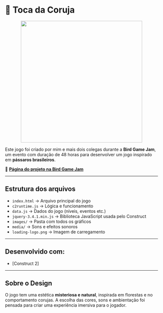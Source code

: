 # 🦉 Toca da Coruja
<p align="center">
  <img src="toca_da_coruja - Trim.gif" width="400">
</p>

Este jogo foi criado por mim e mais dois colegas durante a **Bird Game Jam**, um evento com duração de 48 horas para desenvolver um jogo inspirado em **pássaros brasileiros**.

🔗 [**Página do projeto na Bird Game Jam**](https://birdgamejam.itch.io/a-toca-da-coruja)

---

## Estrutura dos arquivos

- `index.html` → Arquivo principal do jogo  
- `c2runtime.js` → Lógica e funcionamento  
- `data.js` → Dados do jogo (níveis, eventos etc.)  
- `jquery-3.4.1.min.js` → Biblioteca JavaScript usada pelo Construct  
- `images/` → Pasta com todos os gráficos  
- `media/` → Sons e efeitos sonoros  
- `loading-logo.png` → Imagem de carregamento  

---

## Desenvolvido com:

- [Construct 2]

---

##  Sobre o Design

O jogo tem uma estética **misteriosa e natural**, inspirada em florestas e no comportamento corujas. A escolha das cores, sons e ambientação foi pensada para criar uma experiência imersiva para o jogador.  


